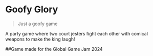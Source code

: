 # Goofy Glory
> Just a goofy game

A party game where two court jesters fight each other with comical weapons to make the king laugh!

##Game made for the Global Game Jam 2024

